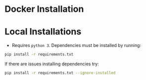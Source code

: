 # Docker Installation

# Local Installations

* Requires `python 3`. Dependencies must be installed by running:

```bash
pip install -r requirements.txt
```

If there are issues installing dependencies try:

```bash
pip install -r requirements.txt --ignore-installed
```
